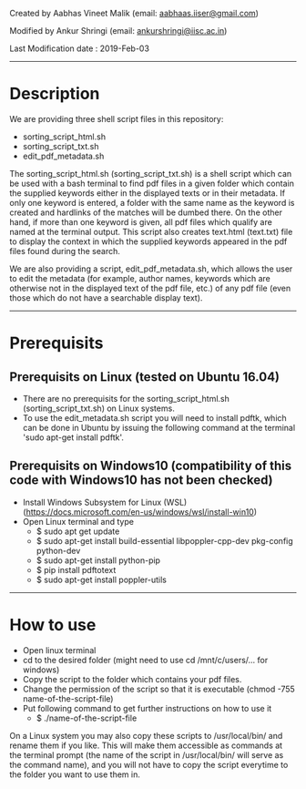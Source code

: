 Created by Aabhas Vineet Malik (email: aabhaas.iiser@gmail.com)

Modified by Ankur Shringi (email: ankurshringi@iisc.ac.in)

Last Modification date : 2019-Feb-03

-----------------------------------------------------------------------------
# Description

We are providing three shell script files in this repository:
  - sorting_script_html.sh
  - sorting_script_txt.sh
  - edit_pdf_metadata.sh

The sorting_script_html.sh (sorting_script_txt.sh) is a shell script which can be used with a bash terminal to find pdf files in a given folder which contain the supplied keywords either in the displayed texts or in their metadata. If only one keyword is entered, a folder with the same name as the keyword is created and hardlinks of the matches will be dumbed there. On the other hand, if more than one keyword is given, all pdf files which qualify are named at the terminal output. This script also creates text.html (text.txt) file to display the context in which the supplied keywords appeared in the pdf files found during the search.

We are also providing a script, edit_pdf_metadata.sh, which allows the user to edit the metadata (for example, author names, keywords which are otherwise not in the displayed text of the pdf file, etc.) of any pdf file (even those which do not have a searchable display text).

-----------------------------------------------------------------------------
# Prerequisits

## Prerequisits on Linux (tested on Ubuntu 16.04)
  - There are no prerequisits for the sorting_script_html.sh (sorting_script_txt.sh) on Linux systems.
  - To use the edit_metadata.sh script you will need to install pdftk, which can be done in Ubuntu by issuing the following command at the terminal 'sudo apt-get install pdftk'.

## Prerequisits on Windows10 (compatibility of this code with Windows10 has not been checked)
  - Install Windows Subsystem for Linux (WSL) (https://docs.microsoft.com/en-us/windows/wsl/install-win10)
  - Open Linux terminal and type
    - $ sudo apt get update
    - $ sudo apt-get install build-essential libpoppler-cpp-dev pkg-config python-dev 
    - $ sudo apt-get install python-pip
    - $ pip install pdftotext
    - $ sudo apt-get install poppler-utils

-----------------------------------------------------------------------------

# How to use
  - Open linux terminal
  - cd to the desired folder (might need to use cd /mnt/c/users/... for windows)
  - Copy the script to the folder which contains your pdf files.
  - Change the permission of the script so that it is executable (chmod -755 name-of-the-script-file)
  - Put following command to get further instructions on how to use it
    - $ ./name-of-the-script-file

On a Linux system you may also copy these scripts to /usr/local/bin/ and rename them if you like. This will make them accessible as commands at the terminal prompt (the name of the script in /usr/local/bin/ will serve as the command name), and you will not have to copy the script everytime to the folder you want to use them in.
